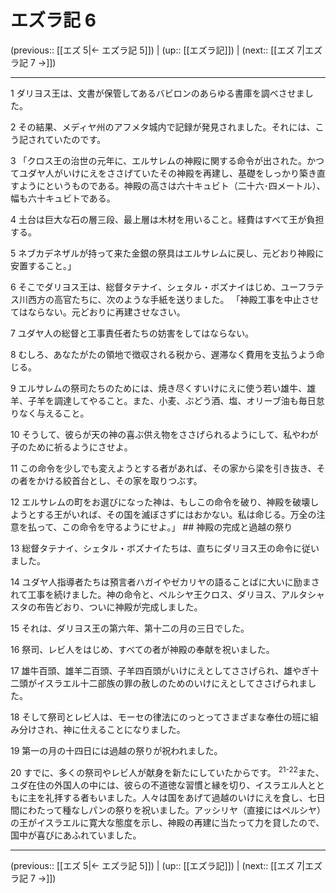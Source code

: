 # エズラ記 6

(previous:: [[エズ 5|← エズラ記 5]]) | (up:: [[エズラ記]]) | (next:: [[エズ 7|エズラ記 7 →]])

***


1 ダリヨス王は、文書が保管してあるバビロンのあらゆる書庫を調べさせました。 

2 その結果、メディヤ州のアフメタ城内で記録が発見されました。それには、こう記されていたのです。 

3 「クロス王の治世の元年に、エルサレムの神殿に関する命令が出された。かつてユダヤ人がいけにえをささげていたその神殿を再建し、基礎をしっかり築き直すようにというものである。神殿の高さは六十キュビト（二十六･四メートル）、幅も六十キュビトである。 

4 土台は巨大な石の層三段、最上層は木材を用いること。経費はすべて王が負担する。 

5 ネブカデネザルが持って来た金銀の祭具はエルサレムに戻し、元どおり神殿に安置すること。」 

6 そこでダリヨス王は、総督タテナイ、シェタル・ボズナイはじめ、ユーフラテス川西方の高官たちに、次のような手紙を送りました。 「神殿工事を中止させてはならない。元どおりに再建させなさい。 

7 ユダヤ人の総督と工事責任者たちの妨害をしてはならない。 

8 むしろ、あなたがたの領地で徴収される税から、遅滞なく費用を支払うよう命じる。 

9 エルサレムの祭司たちのためには、焼き尽くすいけにえに使う若い雄牛、雄羊、子羊を調達してやること。また、小麦、ぶどう酒、塩、オリーブ油も毎日怠りなく与えること。 

10 そうして、彼らが天の神の喜ぶ供え物をささげられるようにして、私やわが子のために祈るようにさせよ。 

11 この命令を少しでも変えようとする者があれば、その家から梁を引き抜き、その者をかける絞首台とし、その家を取りつぶす。 

12 エルサレムの町をお選びになった神は、もしこの命令を破り、神殿を破壊しようとする王がいれば、その国を滅ぼさずにはおかない。私は命じる。万全の注意を払って、この命令を守るようにせよ。」 ## 神殿の完成と過越の祭り 

13 総督タテナイ、シェタル・ボズナイたちは、直ちにダリヨス王の命令に従いました。 

14 ユダヤ人指導者たちは預言者ハガイやゼカリヤの語ることばに大いに励まされて工事を続けました。神の命令と、ペルシヤ王クロス、ダリヨス、アルタシャスタの布告どおり、ついに神殿が完成しました。 

15 それは、ダリヨス王の第六年、第十二の月の三日でした。 

16 祭司、レビ人をはじめ、すべての者が神殿の奉献を祝いました。 

17 雄牛百頭、雄羊二百頭、子羊四百頭がいけにえとしてささげられ、雄やぎ十二頭がイスラエル十二部族の罪の赦しのためのいけにえとしてささげられました。 

18 そして祭司とレビ人は、モーセの律法にのっとってさまざまな奉仕の班に組み分けされ、神に仕えることになりました。 

19 第一の月の十四日には過越の祭りが祝われました。 

20 すでに、多くの祭司やレビ人が献身を新たにしていたからです。 <sup class="versenum">21-22</sup>また、ユダ在住の外国人の中には、彼らの不道徳な習慣と縁を切り、イスラエル人とともに主を礼拝する者もいました。人々は国をあげて過越のいけにえを食し、七日間にわたって種なしパンの祭りを祝いました。アッシリヤ（直接にはペルシヤ）の王がイスラエルに寛大な態度を示し、神殿の再建に当たって力を貸したので、国中が喜びにあふれていました。

***

(previous:: [[エズ 5|← エズラ記 5]]) | (up:: [[エズラ記]]) | (next:: [[エズ 7|エズラ記 7 →]])
